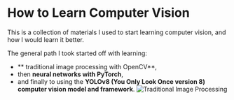 # How to Learn Computer Vision
This is a collection of materials I used to start learning computer vision, and how I would learn it better. 

The general path I took started off with learning:
- ** traditional image processing with OpenCV**,
- then **neural networks with PyTorch**,
- and finally to using the **YOLOv8 (You Only Look Once version 8) computer vision model and framework**.
![Traditional Image Processing](https://github.com/user-attachments/assets/237cab21-a81d-4039-a2c0-d8cc8e6fa174) 
